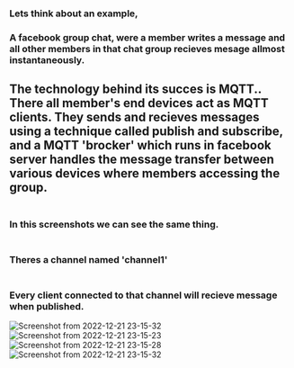 ### Lets think about an example,

### A facebook group chat, were a member writes a message and all other members in that chat group recieves mesage allmost instantaneously.

## The technology behind its succes is MQTT.. There all member's end devices act as MQTT clients. They sends and recieves messages using a technique called publish and subscribe, and a MQTT 'brocker' which runs in facebook server handles the message transfer between various devices where members accessing the group.
### <br>In this screenshots we can see the same thing.
### <br>Theres a channel named 'channel1'
### <br>Every client connected to that channel will recieve message when published.

![Screenshot from 2022-12-21 23-15-32](https://user-images.githubusercontent.com/76256496/208972316-3d088523-5116-472e-8eee-56d4301d541f.png)
![Screenshot from 2022-12-21 23-15-23](https://user-images.githubusercontent.com/76256496/208972648-891ee295-71a3-463a-8bca-bbed2566017a.png)
![Screenshot from 2022-12-21 23-15-28](https://user-images.githubusercontent.com/76256496/208972661-047f2001-0971-4898-aa67-a6735c269374.png)
![Screenshot from 2022-12-21 23-15-32](https://user-images.githubusercontent.com/76256496/208972682-c0df3870-cb7f-436f-ae3f-fb2671361c14.png)

